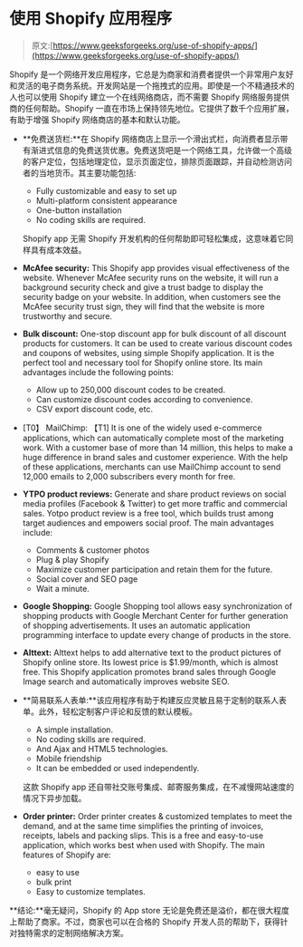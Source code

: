 # 使用 Shopify 应用程序

> 原文:[https://www.geeksforgeeks.org/use-of-shopify-apps/](https://www.geeksforgeeks.org/use-of-shopify-apps/)

Shopify 是一个网络开发应用程序，它总是为商家和消费者提供一个非常用户友好和灵活的电子商务系统。开发网站是一个拖拽式的应用。即使是一个不精通技术的人也可以使用 Shopify 建立一个在线网络商店，而不需要 Shopify 网络服务提供商的任何帮助。Shopify 一直在市场上保持领先地位。它提供了数千个应用扩展，有助于增强 Shopify 网络商店的基本和默认功能。

*   **免费送货栏:**在 Shopify 网络商店上显示一个滑出式栏，向消费者显示带有渐进式信息的免费送货优惠。免费送货吧是一个网络工具，允许做一个高级的客户定位，包括地理定位，显示页面定位，排除页面跟踪，并自动检测访问者的当地货币。其主要功能包括:
    *   Fully customizable and easy to set up
    *   Multi-platform consistent appearance
    *   One-button installation
    *   No coding skills are required.

    Shopify app 无需 Shopify 开发机构的任何帮助即可轻松集成，这意味着它同样具有成本效益。

*   **McAfee security:** This Shopify app provides visual effectiveness of the website. Whenever McAfee security runs on the website, it will run a background security check and give a trust badge to display the security badge on your website. In addition, when customers see the McAfee security trust sign, they will find that the website is more trustworthy and secure.
*   **Bulk discount:** One-stop discount app for bulk discount of all discount products for customers. It can be used to create various discount codes and coupons of websites, using simple Shopify application. It is the perfect tool and necessary tool for Shopify online store. Its main advantages include the following points:
    *   Allow up to 250,000 discount codes to be created.
    *   Can customize discount codes according to convenience.
    *   CSV export discount code, etc.
*   [T0】 MailChimp: 【T1] It is one of the widely used e-commerce applications, which can automatically complete most of the marketing work. With a customer base of more than 14 million, this helps to make a huge difference in brand sales and customer experience. With the help of these applications, merchants can use MailChimp account to send 12,000 emails to 2,000 subscribers every month for free.
*   **YTPO product reviews:** Generate and share product reviews on social media profiles (Facebook & Twitter) to get more traffic and commercial sales. Yotpo product review is a free tool, which builds trust among target audiences and empowers social proof. The main advantages include:
    *   Comments & customer photos
    *   Plug & play Shopify
    *   Maximize customer participation and retain them for the future.
    *   Social cover and SEO page
    *   Wait a minute.
*   **Google Shopping:** Google Shopping tool allows easy synchronization of shopping products with Google Merchant Center for further generation of shopping advertisements. It uses an automatic application programming interface to update every change of products in the store.
*   **Alttext:** Alttext helps to add alternative text to the product pictures of Shopify online store. Its lowest price is $1.99/month, which is almost free. This Shopify application promotes brand sales through Google Image search and automatically improves website SEO.
*   **简易联系人表单:**该应用程序有助于构建反应灵敏且易于定制的联系人表单。此外，轻松定制客户评论和反馈的默认模板。
    *   A simple installation.
    *   No coding skills are required.
    *   And Ajax and HTML5 technologies.
    *   Mobile friendship
    *   It can be embedded or used independently.

    这款 Shopify app 还自带社交账号集成、邮寄服务集成，在不减慢网站速度的情况下异步加载。

*   **Order printer:** Order printer creates & customized templates to meet the demand, and at the same time simplifies the printing of invoices, receipts, labels and packing slips. This is a free and easy-to-use application, which works best when used with Shopify. The main features of Shopify are:
    *   easy to use
    *   bulk print
    *   Easy to customize templates.

**结论:**毫无疑问，Shopify 的 App store 无论是免费还是溢价，都在很大程度上帮助了商家。不过，商家也可以在合格的 Shopify 开发人员的帮助下，获得针对独特需求的定制网络解决方案。